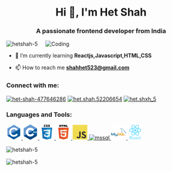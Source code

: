 
<h1 align="center">Hi 👋, I'm Het Shah</h1>
<h3 align="center">A passionate frontend developer from India</h3>
<img align="right" alt="Coding" width="400" src="https://th.bing.com/th/id/OIP.xM7wvgjPmjcQ9mjScwICHgAAAA?rs=1&pid=ImgDetMain">



<p align="left"> <img src="https://komarev.com/ghpvc/?username=hetshah-5&label=Profile%20views&color=0e75b6&style=flat" alt="hetshah-5" /> </p>

- 🌱 I’m currently learning **Reactjs,Javascript,HTML,CSS**

- 📫 How to reach me **shahhet523@gmail.com**

<h3 align="left">Connect with me:</h3>
<p align="left">
<a href="https://linkedin.com/in/het-shah-477646286" target="blank"><img align="center" src="https://raw.githubusercontent.com/rahuldkjain/github-profile-readme-generator/master/src/images/icons/Social/linked-in-alt.svg" alt="het-shah-477646286" height="30" width="40" /></a>
<a href="https://fb.com/het.shah.52206654" target="blank"><img align="center" src="https://raw.githubusercontent.com/rahuldkjain/github-profile-readme-generator/master/src/images/icons/Social/facebook.svg" alt="het.shah.52206654" height="30" width="40" /></a>
<a href="https://instagram.com/het.shah_7" target="blank"><img align="center" src="https://raw.githubusercontent.com/rahuldkjain/github-profile-readme-generator/master/src/images/icons/Social/instagram.svg" alt="het.shxh_5" height="30" width="40" /></a>
</p>

<h3 align="left">Languages and Tools:</h3>
<p align="left"> <a href="https://www.cprogramming.com/" target="_blank" rel="noreferrer"> <img src="https://raw.githubusercontent.com/devicons/devicon/master/icons/c/c-original.svg" alt="c" width="40" height="40"/> </a> <a href="https://www.w3schools.com/cpp/" target="_blank" rel="noreferrer"> <img src="https://raw.githubusercontent.com/devicons/devicon/master/icons/cplusplus/cplusplus-original.svg" alt="cplusplus" width="40" height="40"/> </a> <a href="https://www.w3schools.com/css/" target="_blank" rel="noreferrer"> <img src="https://raw.githubusercontent.com/devicons/devicon/master/icons/css3/css3-original-wordmark.svg" alt="css3" width="40" height="40"/> </a> <a href="https://www.w3.org/html/" target="_blank" rel="noreferrer"> <img src="https://raw.githubusercontent.com/devicons/devicon/master/icons/html5/html5-original-wordmark.svg" alt="html5" width="40" height="40"/> </a> <a href="https://developer.mozilla.org/en-US/docs/Web/JavaScript" target="_blank" rel="noreferrer"> <img src="https://raw.githubusercontent.com/devicons/devicon/master/icons/javascript/javascript-original.svg" alt="javascript" width="40" height="40"/> </a> <a href="https://www.microsoft.com/en-us/sql-server" target="_blank" rel="noreferrer"> <img src="https://www.svgrepo.com/show/303229/microsoft-sql-server-logo.svg" alt="mssql" width="40" height="40"/> </a> <a href="https://www.mysql.com/" target="_blank" rel="noreferrer"> <img src="https://raw.githubusercontent.com/devicons/devicon/master/icons/mysql/mysql-original-wordmark.svg" alt="mysql" width="40" height="40"/> </a> <a href="https://reactjs.org/" target="_blank" rel="noreferrer"> <img src="https://raw.githubusercontent.com/devicons/devicon/master/icons/react/react-original-wordmark.svg" alt="react" width="40" height="40"/> </a> </p>

<p><img align="center" src="https://github-readme-stats.vercel.app/api/top-langs?username=hetshah-5&show_icons=true&locale=en&layout=compact" alt="hetshah-5" /></p>

<p><img align="center" src="https://github-readme-streak-stats.herokuapp.com/?user=hetshah-5&" alt="hetshah-5" /></p>

